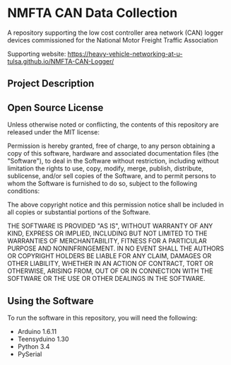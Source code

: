 # NMFTA CAN Data Collection
A repository supporting the low cost controller area network (CAN) logger devices commissioned for the National Motor Freight Traffic Association


Supporting website: https://heavy-vehicle-networking-at-u-tulsa.github.io/NMFTA-CAN-Logger/

## Project Description


## Open Source License
Unless otherwise noted or conflicting, the contents of this repository are released under the MIT license:

Permission is hereby granted, free of charge, to any person obtaining a copy
of this software, hardware and associated documentation files (the "Software"), to deal
in the Software without restriction, including without limitation the rights
to use, copy, modify, merge, publish, distribute, sublicense, and/or sell
copies of the Software, and to permit persons to whom the Software is
furnished to do so, subject to the following conditions:

The above copyright notice and this permission notice shall be included in all
copies or substantial portions of the Software.

THE SOFTWARE IS PROVIDED "AS IS", WITHOUT WARRANTY OF ANY KIND, EXPRESS OR
IMPLIED, INCLUDING BUT NOT LIMITED TO THE WARRANTIES OF MERCHANTABILITY,
FITNESS FOR A PARTICULAR PURPOSE AND NONINFRINGEMENT. IN NO EVENT SHALL THE
AUTHORS OR COPYRIGHT HOLDERS BE LIABLE FOR ANY CLAIM, DAMAGES OR OTHER
LIABILITY, WHETHER IN AN ACTION OF CONTRACT, TORT OR OTHERWISE, ARISING FROM,
OUT OF OR IN CONNECTION WITH THE SOFTWARE OR THE USE OR OTHER DEALINGS IN THE
SOFTWARE.

## Using the Software
To run the software in this repository, you will need the following:
* Arduino 1.6.11
* Teensyduino 1.30
* Python 3.4
* PySerial

